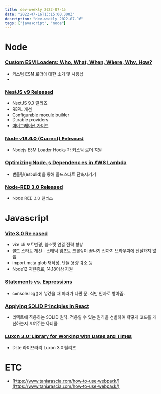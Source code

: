 ```yaml
---
title: dev-weekly 2022-07-16
date: "2022-07-16T15:15:00.000Z"
description: "dev-weekly 2022-07-16"
tags: ["javascript", "node"]
---
```


# Node

### **[Custom ESM Loaders: Who, What, When, Where, Why, How?](https://dev.to/jakobjingleheimer/custom-esm-loaders-who-what-when-where-why-how-4i1o)**

- 커스텀 ESM 로더에 대한 소개 및 사용법
- 

### **[NestJS v9 Released](https://trilon.io/blog/nestjs-9-is-now-available)**

- NextJS 9.0 릴리즈
- REPL 개선
- Configurable module builder
- Durable providers
- [마이그레이션 가이드](https://docs.nestjs.com/migration-guide)

### **[Node v18.6.0 (Current) Released](https://nodejs.org/en/blog/release/v18.6.0/)**

- Nodejs ESM Loader Hooks 가 커스텀 로더 지원

### **[Optimizing Node.js Dependencies in AWS Lambda](https://aws.amazon.com/ko/blogs/compute/optimizing-node-js-dependencies-in-aws-lambda/)**

- 번들링(esbulid)을 통해 콜드스타트 단축시키기

### **[Node-RED 3.0 Released](https://nodered.org/blog/2022/07/14/version-3-0-released)**

- Node RED 3.0 릴리즈

# Javascript

### **[Vite 3.0 Released](https://vitejs.dev/blog/announcing-vite3.html)**

- vite cli 포트변경, 웹소켓 연결 전략 향상
- 콜드 스타트 개선 - 스태틱 임포트 크롤링이 끝나기 전까지 브라우저에 전달하지 않음
- import.meta.glob 재작성, 번들 용량 감소 등
- Node12 지원종료, 14.18이상 지원

### **[Statements vs. Expressions](https://www.joshwcomeau.com/javascript/statements-vs-expressions/)**

- console.log()에 넣었을 때 에러가 나면 문. 식만 인자로 받아줌.

### **[Applying SOLID Principles in React](https://konstantinlebedev.com/solid-in-react/)**

- 리액트에 적용하는 SOLID 원칙. 적용할 수 있는 원칙을 선별하여 어떻게 코드를 개선하는지 보여주는 아티클

### **[Luxon 3.0: Library for Working with Dates and Times](https://github.com/moment/luxon)**

- Date 라이브러리 Luxon 3.0 릴리즈

# ETC
- [https://www.taniarascia.com/how-to-use-webpack/](https://www.taniarascia.com/how-to-use-webpack/)